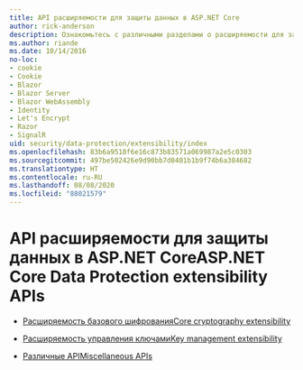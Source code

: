 ```yaml
---
title: API расширяемости для защиты данных в ASP.NET Core
author: rick-anderson
description: Ознакомьтесь с различными разделами о расширяемости для защиты данных в ASP.NET Core.
ms.author: riande
ms.date: 10/14/2016
no-loc:
- cookie
- Cookie
- Blazor
- Blazor Server
- Blazor WebAssembly
- Identity
- Let's Encrypt
- Razor
- SignalR
uid: security/data-protection/extensibility/index
ms.openlocfilehash: 83b6a9518f6e16c873b83571a069987a2e5c0303
ms.sourcegitcommit: 497be502426e9d90bb7d0401b1b9f74b6a384682
ms.translationtype: HT
ms.contentlocale: ru-RU
ms.lasthandoff: 08/08/2020
ms.locfileid: "88021579"
---
```

# <a name="aspnet-core-data-protection-extensibility-apis"></a><span data-ttu-id="04822-103">API расширяемости для защиты данных в ASP.NET Core</span><span class="sxs-lookup"><span data-stu-id="04822-103">ASP.NET Core Data Protection extensibility APIs</span></span>

* [<span data-ttu-id="04822-104">Расширяемость базового шифрования</span><span class="sxs-lookup"><span data-stu-id="04822-104">Core cryptography extensibility</span></span>](xref:security/data-protection/extensibility/core-crypto)

* [<span data-ttu-id="04822-105">Расширяемость управления ключами</span><span class="sxs-lookup"><span data-stu-id="04822-105">Key management extensibility</span></span>](xref:security/data-protection/extensibility/key-management)

* [<span data-ttu-id="04822-106">Различные API</span><span class="sxs-lookup"><span data-stu-id="04822-106">Miscellaneous APIs</span></span>](xref:security/data-protection/extensibility/misc-apis)
